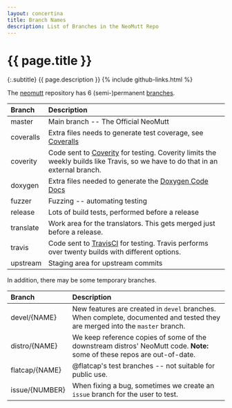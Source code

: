 ```yaml
---
layout: concertina
title: Branch Names
description: List of Branches in the NeoMutt Repo
---
```


# {{ page.title }}

{:.subtitle}
{{ page.description }}
{% include github-links.html %}

The [neomutt](https://github.com/neomutt/neomutt) repository has 6
(semi-)permanent [branches](https://github.com/neomutt/neomutt/branches).

| Branch    | Description                                                                                                                                                                          |
| :-------- | :----------------------------------------------------------------------------------------------------------------------------------------------------------------------------------- |
| master    | Main branch -- The Official NeoMutt                                                                                                                                                  |
| coveralls | Extra files needs to generate test coverage, see [Coveralls](https://coveralls.io/github/neomutt/neomutt)                                                                            |
| coverity  | Code sent to [Coverity](https://scan.coverity.com/projects/neomutt-neomutt) for testing. Coverity limits the weekly builds like Travis, so we have to do that in an external branch. |
| doxygen   | Extra files needed to generate the [Doxygen Code Docs](/code/)                                                                                                                       |
| fuzzer    | Fuzzing -- automating testing                                                                                                                                                        |
| release   | Lots of build tests, performed before a release                                                                                                                                      |
| translate | Work area for the translators.  This gets merged just before a release.                                                                                                              |
| travis    | Code sent to [TravisCI](https://travis-ci.org/neomutt/neomutt) for testing. Travis performs over twenty builds with different options.                                               |
| upstream  | Staging area for upstream commits                                                                                                                                                    |

In addition, there may be some temporary branches.

| Branch         | Description                                                                                                                  |
| :------------- | :--------------------------------------------------------------------------------------------------------------------------- |
| devel/{NAME}   | New features are created in `devel` branches. When complete, documented and tested they are merged into the `master` branch. |
| distro/{NAME}  | We keep reference copies of some of the downstream distros' NeoMutt code. **Note:** some of these repos are out-of-date.     |
| flatcap/{NAME} | @flatcap's test branches -- not suitable for public use.                                                                     |
| issue/{NUMBER} | When fixing a bug, sometimes we create an `issue` branch for the user to test.                                               |

